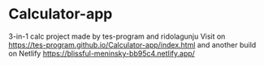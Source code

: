 # Calculator-app
3-in-1 calc project made by tes-program and ridolagunju
Visit on https://tes-program.github.io/Calculator-app/index.html and another build on Netlify https://blissful-meninsky-bb95c4.netlify.app/ 
